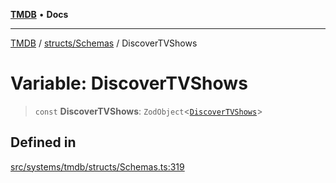 [**TMDB**](../../../README.md) • **Docs**

***

[TMDB](../../../README.md) / [structs/Schemas](../README.md) / DiscoverTVShows

# Variable: DiscoverTVShows

> `const` **DiscoverTVShows**: `ZodObject`\<[`DiscoverTVShows`](../type-aliases/DiscoverTVShows.md)\>

## Defined in

[src/systems/tmdb/structs/Schemas.ts:319](https://github.com/Norviah/media-hub/blob/e3dc67aa1738d9ad44e6a4419ef7e26de86e1452/src/systems/tmdb/structs/Schemas.ts#L319)
